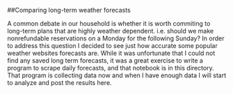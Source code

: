 
##Comparing long-term weather forecasts

A common debate in our household is whether it is worth commiting to long-term plans that are highly weather dependent. i.e. should we make nonrefundable reservations on a Monday for the following Sunday? In order to address this question I decided to see just how accurate some popular weather websites forecasts are. While it was unfortunate that I could not find any saved long term forecasts, it was a great exercise to write a program to scrape daily forecasts, and that notebook is in this directory. That program is collecting data now and when I have enough data I will start to analyze and post the results here.
